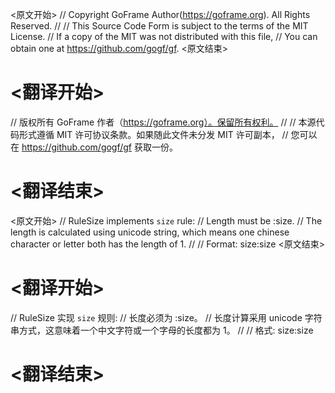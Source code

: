 
<原文开始>
// Copyright GoFrame Author(https://goframe.org). All Rights Reserved.
//
// This Source Code Form is subject to the terms of the MIT License.
// If a copy of the MIT was not distributed with this file,
// You can obtain one at https://github.com/gogf/gf.
<原文结束>

# <翻译开始>
// 版权所有 GoFrame 作者（https://goframe.org）。保留所有权利。
//
// 本源代码形式遵循 MIT 许可协议条款。如果随此文件未分发 MIT 许可副本，
// 您可以在 https://github.com/gogf/gf 获取一份。
# <翻译结束>


<原文开始>
// RuleSize implements `size` rule:
// Length must be :size.
// The length is calculated using unicode string, which means one chinese character or letter both has the length of 1.
//
// Format: size:size
<原文结束>

# <翻译开始>
// RuleSize 实现 `size` 规则:
// 长度必须为 :size。
// 长度计算采用 unicode 字符串方式，这意味着一个中文字符或一个字母的长度都为 1。
//
// 格式: size:size
# <翻译结束>

